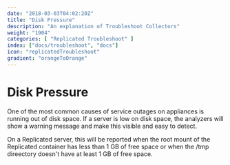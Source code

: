 ```yaml
---
date: "2018-03-03T04:02:20Z"
title: "Disk Pressure"
description: "An explanation of Troubleshoot Collectors"
weight: "1904"
categories: [ "Replicated Troubleshoot" ]
index: ["docs/troubleshoot", "docs"]
icon: "replicatedTroubleshoot"
gradient: "orangeToOrange"
---
```


# Disk Pressure

One of the most common causes of service outages on appliances is running out of disk space. If a server is low on disk space, the analyzers will show a warning message and make this visible and easy to detect.

On a Replicated server, this will be reported when the root mount of the Replicated container has less than 1 GB of free space or when the /tmp direectory doesn't have at least 1 GB of free space.
